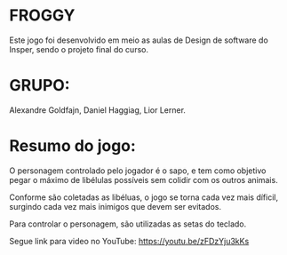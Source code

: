 # FROGGY

Este jogo foi desenvolvido em meio as aulas de Design de software do Insper, sendo o projeto final do curso.

# GRUPO:
Alexandre Goldfajn,
Daniel Haggiag,
Lior Lerner.

# Resumo do jogo:
O personagem controlado pelo jogador é o sapo, e tem como objetivo pegar o máximo de libélulas possíveis sem colidir com os outros animais.

Conforme são coletadas as libéluas, o jogo se torna cada vez mais díficil, surgindo cada vez mais inimigos que devem ser evitados.

Para controlar o personagem, são utilizadas as setas do teclado.


Segue link para video no YouTube:
https://youtu.be/zFDzYju3kKs